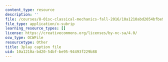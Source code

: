```yaml
---
content_type: resource
description: ''
file: /courses/8-01sc-classical-mechanics-fall-2016/10a1210abd2054bfbe9594493f229b88_SjK2lmRFxc4.vtt
file_type: application/x-subrip
learning_resource_types: []
license: https://creativecommons.org/licenses/by-nc-sa/4.0/
ocw_type: OCWFile
resourcetype: Other
title: 3play caption file
uid: 10a1210a-bd20-54bf-be95-94493f229b88
---
```

